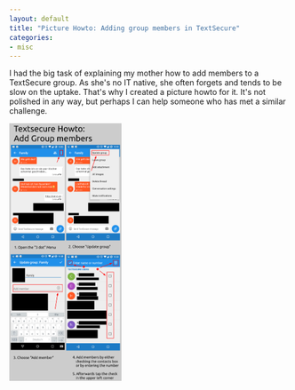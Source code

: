 ```yaml
---
layout: default
title: "Picture Howto: Adding group members in TextSecure"
categories:
- misc
---
```

I had the big task of explaining my mother how to add members to a TextSecure group. As she's no IT native, she often forgets and tends to be slow on the uptake. That's why I created a picture howto for it. It's not polished in any way, but perhaps I can help someone who has met a similar challenge.

<a href="../assets/2015-10-07-textsecure-add-group-member-howto.png" target="_blank"><img src="../assets/2015-10-07-textsecure-add-group-member-howto.png" style="height:40%; width:40%"></a>
